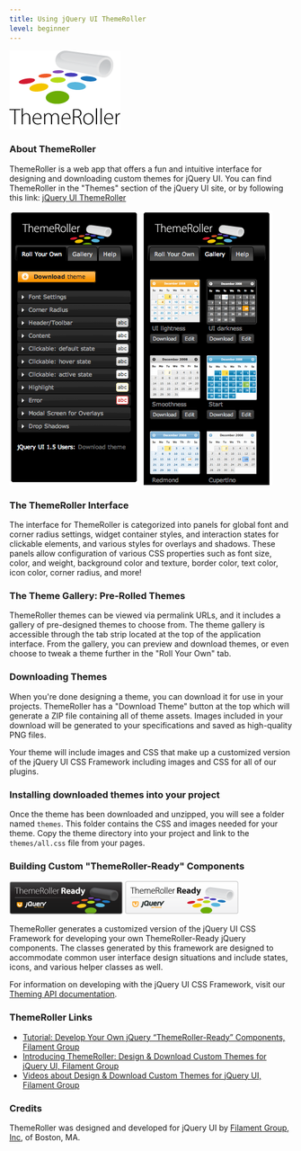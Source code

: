 ```yaml
---
title: Using jQuery UI ThemeRoller
level: beginner
---
```

![ThemeRoller logo](/resources/jquery-ui/themeroller-logo.png)

### About ThemeRoller
ThemeRoller is a web app that offers a fun and intuitive interface for designing and downloading custom themes for jQuery UI. You can find ThemeRoller in the "Themes" section of the jQuery UI site, or by following this link: [jQuery UI ThemeRoller](http://jqueryui.com/themeroller)

![ThemeRoller Sidebar](/resources/jquery-ui/themeroller_interface_new.png)
![ThemeRoller Sidebar](/resources/jquery-ui/themeroller_gallery_new.png)

### The ThemeRoller Interface
The interface for ThemeRoller is categorized into panels for global font and corner radius settings, widget container styles, and interaction states for clickable elements, and various styles for overlays and shadows. These panels allow configuration of various CSS properties such as font size, color, and weight, background color and texture, border color, text color, icon color, corner radius, and more!

### The Theme Gallery: Pre-Rolled Themes
ThemeRoller themes can be viewed via permalink URLs, and it includes a gallery of pre-designed themes to choose from. The theme gallery is accessible through the tab strip located at the top of the application interface. From the gallery, you can preview and download themes, or even choose to tweak a theme further in the "Roll Your Own" tab.

### Downloading Themes
When you're done designing a theme, you can download it for use in your projects. ThemeRoller has a "Download Theme" button at the top which will generate a ZIP file containing all of theme assets. Images included in your download will be generated to your specifications and saved as high-quality PNG files.

Your theme will include images and CSS that make up a customized version of the jQuery UI CSS Framework including images and CSS for all of our plugins.

### Installing downloaded themes into your project
Once the theme has been downloaded and unzipped, you will see a folder named `themes`. This folder contains the CSS and images needed for your theme. Copy the theme directory into your project and link to the `themes/all.css` file from your pages.

### Building Custom "ThemeRoller-Ready" Components
![ThemeRoller Ready Banner](/resources/jquery-ui/Themeroller_ready_black_200px.png)
![ThemeRoller Ready Banner](/resources/jquery-ui/Themeroller_ready_white_200px.png)

ThemeRoller generates a customized version of the jQuery UI CSS Framework for developing your own ThemeRoller-Ready jQuery components. The classes generated by this framework are designed to accommodate common user interface design situations and include states, icons, and various helper classes as well.

For information on developing with the jQuery UI CSS Framework, visit our [Theming API documentation](/jquery-ui/theming/api).

### ThemeRoller Links
* [Tutorial: Develop Your Own jQuery “ThemeRoller-Ready” Components, Filament Group](http://www.filamentgroup.com/lab/developer_your_own_jquery_themeroller_ready_components/)
* [Introducing ThemeRoller: Design & Download Custom Themes for jQuery UI, Filament Group](http://www.filamentgroup.com/lab/introducing_themeroller_design_download_custom_themes_for_jquery_ui/)
* [Videos about Design & Download Custom Themes for jQuery UI, Filament Group](http://www.dizi-izle-film-izle.net)

### Credits
ThemeRoller was designed and developed for jQuery UI by [Filament Group, Inc](http://www.filamentgroup.com), of Boston, MA.
